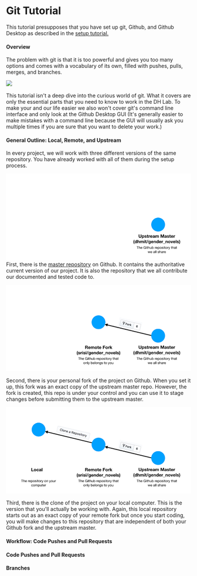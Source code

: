 # Git Tutorial

This tutorial presupposes that you have set up git, Github, and Github
Desktop as described in the
[setup tutorial.](https://github.com/dhmit/gender_novels/blob/devbranch/tutorials/setup.md)

#### Overview

The problem with git is that it is too powerful and gives you too many options
and comes with a vocabulary of its own, filled with pushes, pulls, merges, and
branches. 

![](https://imgs.xkcd.com/comics/git.png)

This tutorial isn't a deep dive into the curious world of git. What it covers
are only the essential parts that you need to know to work in the DH Lab. To
make your and our life easier we also won't cover git's command line interface
and only look at the Github Desktop GUI (It's generally easier to make mistakes
with a command line because the GUI will usually ask you multiple times if 
you are sure that you want to delete your work.)


#### General Outline: Local, Remote, and Upstream

In every project, we will work with three different versions of the same 
repository. You have already worked with all of them during the setup process. 

![](images/git_init_1.png) 
First, there is the 
[master repository](https://github.com/dhmit/gender_novels)
on Github. It contains the authoritative current version of our project. It is
also the repository that we all contribute our documented and tested code to.

![](images/git_init_2.png) 


Second, there is your personal fork of the project on Github. When you set it 
up, this fork was an exact copy of the upstream master repo. However, the fork
is created, this repo is under your control and you can use it to stage changes
before submitting them to the upstream master.

![](images/git_init_3.png) 

Third, there is the clone of the project on your local computer. This is the 
version that you'll actually be working with. Again, this local repository 
starts out as an exact copy of your remote fork but once you start coding, 
you will make changes to this repository that are independent of both your 
Github fork and the upstream master.

#### Workflow: Code Pushes and Pull Requests

#### Code Pushes and Pull Requests


#### Branches